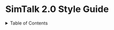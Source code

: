 # SimTalk 2.0 Style Guide

<details markdown="1">
  <summary>Table of Contents</summary>
  -   [1 Introduction](#s1-introduction)
</details>
